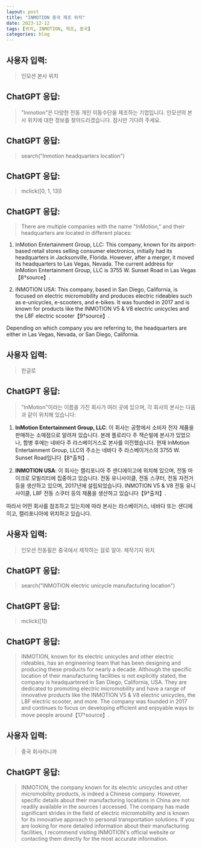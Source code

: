 ```yaml
---
layout: post
title: "INMOTION 중국 제조 위치"
date: 2023-12-12
tags: [위치, INMOTION, 제조, 중국]
categories: blog
---
```


## 사용자 입력:
> 인모션 본사 위치

## ChatGPT 응답:
> "Inmotion"은 다양한 전동 개인 이동수단을 제조하는 기업입니다. 인모션의 본사 위치에 대한 정보를 찾아드리겠습니다. 잠시만 기다려 주세요.

## ChatGPT 응답:
> search("Inmotion headquarters location")

## ChatGPT 응답:
> mclick([0, 1, 13])

## ChatGPT 응답:
> There are multiple companies with the name "InMotion," and their headquarters are located in different places:

1. InMotion Entertainment Group, LLC: This company, known for its airport-based retail stores selling consumer electronics, initially had its headquarters in Jacksonville, Florida. However, after a merger, it moved its headquarters to Las Vegas, Nevada. The current address for InMotion Entertainment Group, LLC is 3755 W. Sunset Road in Las Vegas【8†source】.

2. INMOTION USA: This company, based in San Diego, California, is focused on electric micromobility and produces electric rideables such as e-unicycles, e-scooters, and e-bikes. It was founded in 2017 and is known for products like the INMOTION V5 & V8 electric unicycles and the L8F electric scooter【9†source】.

Depending on which company you are referring to, the headquarters are either in Las Vegas, Nevada, or San Diego, California.

## 사용자 입력:
> 한글로

## ChatGPT 응답:
> "InMotion"이라는 이름을 가진 회사가 여러 곳에 있으며, 각 회사의 본사는 다음과 같이 위치해 있습니다:

1. **InMotion Entertainment Group, LLC**: 이 회사는 공항에서 소비자 전자 제품을 판매하는 소매점으로 알려져 있습니다. 본래 플로리다 주 잭슨빌에 본사가 있었으나, 합병 후에는 네바다 주 라스베이거스로 본사를 이전했습니다. 현재 InMotion Entertainment Group, LLC의 주소는 네바다 주 라스베이거스의 3755 W. Sunset Road입니다【8†출처】.

2. **INMOTION USA**: 이 회사는 캘리포니아 주 샌디에이고에 위치해 있으며, 전동 마이크로 모빌리티에 집중하고 있습니다. 전동 유니사이클, 전동 스쿠터, 전동 자전거 등을 생산하고 있으며, 2017년에 설립되었습니다. INMOTION V5 & V8 전동 유니사이클, L8F 전동 스쿠터 등의 제품을 생산하고 있습니다【9†출처】.

따라서 어떤 회사를 참조하고 있는지에 따라 본사는 라스베이거스, 네바다 또는 샌디에이고, 캘리포니아에 위치하고 있습니다.

## 사용자 입력:
> 인모션 전동휠은 중국에서 제작하는 걸로 알아. 제작기지 위치

## ChatGPT 응답:
> search("INMOTION electric unicycle manufacturing location")

## ChatGPT 응답:
> mclick([1])

## ChatGPT 응답:
> INMOTION, known for its electric unicycles and other electric rideables, has an engineering team that has been designing and producing these products for nearly a decade. Although the specific location of their manufacturing facilities is not explicitly stated, the company is headquartered in San Diego, California, USA. They are dedicated to promoting electric micromobility and have a range of innovative products like the INMOTION V5 & V8 electric unicycles, the L8F electric scooter, and more. The company was founded in 2017 and continues to focus on developing efficient and enjoyable ways to move people around【17†source】.

## 사용자 입력:
> 중국 회사라니까

## ChatGPT 응답:
> INMOTION, the company known for its electric unicycles and other micromobility products, is indeed a Chinese company. However, specific details about their manufacturing locations in China are not readily available in the sources I accessed. The company has made significant strides in the field of electric micromobility and is known for its innovative approach to personal transportation solutions. If you are looking for more detailed information about their manufacturing facilities, I recommend visiting INMOTION's official website or contacting them directly for the most accurate information.

